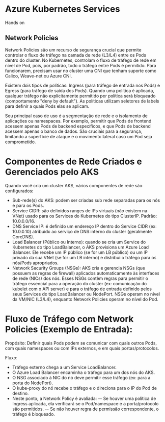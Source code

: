 # Azure Kubernetes Services
Hands on

## Network Policies

Network Policies são um recurso de segurança crucial que permite controlar o fluxo de tráfego na camada de rede (L3/L4) entre os Pods dentro do cluster. No Kubernetes, controlam o fluxo de tráfego de rede em nível de Pod, pois, por padrão, todo o tráfego entre Pods é permitido. Para funcionarem, precisam usar no cluster uma CNI que tenham suporte como Calico, Weave-net ou Azure CNI.

Existem dois tipos de políticas: Ingress (para tráfego de entrada nos Pods) e Egress (para tráfego de saída dos Pods). Quando uma política é aplicada, qualquer tráfego não explicitamente permitido por política será bloqueado (comportamento "deny by default"). As políticas utilizam seletores de labels para definir a quais Pods elas se aplicam.

Seu principal caso de uso é a segmentação de rede e o isolamento de aplicações ou namespaces. Por exemplo, permitir que Pods de frontend acessem apenas Pods de backend específicos, e que Pods de backend acessem apenas o banco de dados. São cruciais para a segurança, limitando a superfície de ataque e o movimento lateral caso um Pod seja comprometido.

# Componentes de Rede Criados e Gerenciados pelo AKS

Quando você cria um cluster AKS, vários componentes de rede são configurados:

- Sub-rede(s) do AKS: podem ser criadas sub rede separadas para os nós e para os Pods.
- Service CIDR: são definidos ranges de IPs virtuais (não existem na VNet) usado para os Services do Kubernetes do tipo ClusterIP. Padrão: 10.0.0.0/16.
- DNS Service IP: é definido um endereço IP dentro do Service CIDR (ex: 10.0.0.10) atribuído ao serviço de DNS interno do cluster (geralmente CoreDNS).
- Load Balancer (Público ou Interno): quando se cria um Service do Kubernetes do tipo LoadBalancer, o AKS provisiona um Azure Load Balancer. Ele recebe um IP público (se for um LB público) ou um IP privado da sua VNet (se for um LB interno) e distribui o tráfego para os nós/Pods apropriados.
- Network Security Groups (NSGs): AKS cria e gerencia NSGs (que possuem as regras de firewall) aplicados automaticamente às interfaces de rede (NICs) dos nós.
Esses NSGs contêm regras para permitir o tráfego essencial para a operação do cluster (ex: comunicação do kubelet com o API server) e para o tráfego de entrada definido pelos seus Services do tipo LoadBalancer ou NodePort. NSGs operam no nível da VM/NIC (L3/L4), enquanto Network Policies operam no nível do Pod.

# Fluxo de Tráfego com Network Policies (Exemplo de Entrada):

Propósito:
Definir quais Pods podem se comunicar com quais outros Pods, com quais namespaces ou com IPs externos, e em quais portas/protocolos.

Fluxo:
- Tráfego externo chega a um Service LoadBalancer.
- O Azure Load Balancer encaminha o tráfego para um dos nós do AKS.
- O NSG associado à NIC do nó deve permitir esse tráfego (ex: para a porta do NodePort).
- O kube-proxy do nó recebe o tráfego e o direciona para o IP do Pod de destino.
- Neste ponto, a Network Policy é avaliada:
  -- Se houver uma política de Ingress aplicada, ela verificará se o Pod/namespace e a porta/protocolo são permitidos.
  -- Se não houver regra de permissão correspondente, o tráfego é bloqueado.
